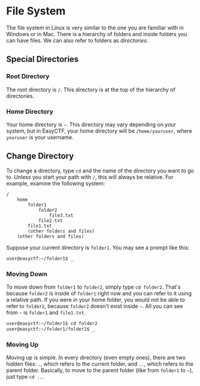 # File System

The file system in Linux is very similar to the one you are familiar with in Windows or in Mac. There is a hierarchy of folders and inside folders you can have files. We can also refer to folders as *directories*.

## Special Directories

### Root Directory

The root directory is `/`. This directory is at the top of the hierarchy of directories.

### Home Directory

Your home directory is `~`. This directory may vary depending on your system, but in EasyCTF, your home directory will be `/home/youruser`, where `youruser` is your username.

## Change Directory

To change a directory, type `cd` and the name of the directory you want to go to. Unless you start your path with `/`, this will always be relative. For example, examine the following system:

    /
        home
            folder1
                folder2
                    file3.txt
                file2.txt
            file1.txt
            (other folders and files)
        (other folders and files)
        
Suppose your current directory is `folder1`. You may see a prompt like this:

```bash
user@easyctf:~/folder1$ _
```
    
### Moving Down

To move down from `folder1` to `folder2`, simply type `cd folder2`. That's because `folder2` is inside of `folder1` right now and you can refer to it using a relative path. If you were in your home folder, you would not be able to refer to `folder2`, because `folder2` doesn't exist inside `~`. All you can see from `~` is `folder1` and `file1.txt`.

```bash
user@easyctf:~/folder1$ cd folder2
user@easyctf:~/folder1/folder2$ _
```

### Moving Up

Moving up is simple. In every directory (even empty ones), there are two hidden files: `.`, which refers to the current folder, and `..`, which refers to the parent folder. Basically, to move to the parent folder (like from `folder1` to `~`), just type `cd ..`.




